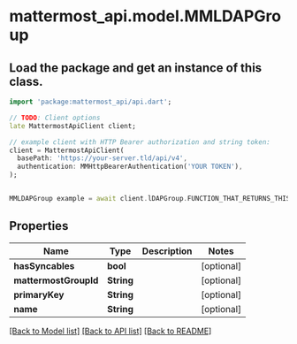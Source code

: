 # mattermost_api.model.MMLDAPGroup

## Load the package and get an instance of this class.
```dart
import 'package:mattermost_api/api.dart';

// TODO: Client options
late MattermostApiClient client;

// example client with HTTP Bearer authorization and string token:
client = MattermostApiClient(
  basePath: 'https://your-server.tld/api/v4',
  authentication: MMHttpBearerAuthentication('YOUR TOKEN'),
);


MMLDAPGroup example = await client.lDAPGroup.FUNCTION_THAT_RETURNS_THIS_CLASS();

```

## Properties
Name | Type | Description | Notes
------------ | ------------- | ------------- | -------------
**hasSyncables** | **bool** |  | [optional] 
**mattermostGroupId** | **String** |  | [optional] 
**primaryKey** | **String** |  | [optional] 
**name** | **String** |  | [optional] 

[[Back to Model list]](../GENERATED_README.md#documentation-for-models) [[Back to API list]](../GENERATED_README.md#documentation-for-api-endpoints) [[Back to README]](../GENERATED_README.md)


